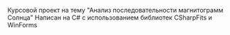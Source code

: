 Курсовой проект на тему "Анализ последовательности магнитограмм Солнца"
Написан на C# с использованием библиотек CSharpFits и WinForms

